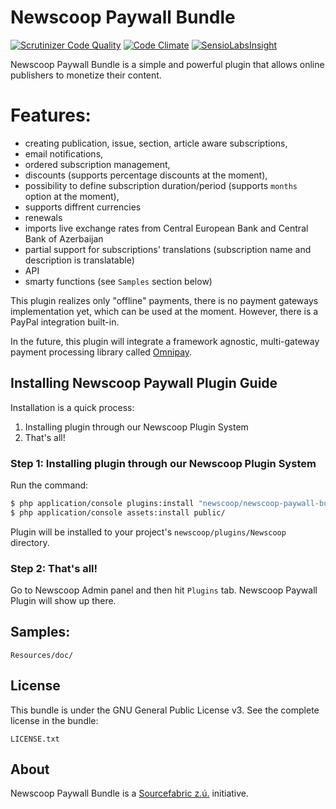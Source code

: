 Newscoop Paywall Bundle
=====================

[![Scrutinizer Code Quality](https://scrutinizer-ci.com/g/newscoop/plugin-NewscoopPaywallBundle/badges/quality-score.png?b=master)](https://scrutinizer-ci.com/g/newscoop/plugin-NewscoopPaywallBundle/?branch=master)
[![Code Climate](https://codeclimate.com/github/newscoop/plugin-NewscoopPaywallBundle/badges/gpa.svg)](https://codeclimate.com/github/newscoop/plugin-NewscoopPaywallBundle)
[![SensioLabsInsight](https://insight.sensiolabs.com/projects/b86606ea-4910-4f65-bef0-32a0efc07b30/mini.png)](https://insight.sensiolabs.com/projects/b86606ea-4910-4f65-bef0-32a0efc07b30)

Newscoop Paywall Bundle is a simple and powerful plugin that allows online publishers to monetize their content.

Features:
=====================

- creating publication, issue, section, article aware subscriptions,
- email notifications,
- ordered subscription management,
- discounts (supports percentage discounts at the moment),
- possibility to define subscription duration/period (supports `months` option at the moment),
- supports diffrent currencies
- renewals
- imports live exchange rates from Central European Bank and Central Bank of Azerbaijan
- partial support for subscriptions' translations (subscription name and description is translatable)
- API
- smarty functions (see `Samples` section below)

This plugin realizes only "offline" payments, there is no payment gateways implementation yet, which can be used at the moment. However, there is a PayPal integration built-in.

In the future, this plugin will integrate a framework agnostic, multi-gateway payment processing library called [Omnipay](https://github.com/thephpleague/omnipay).

Installing Newscoop Paywall Plugin Guide
-------------
Installation is a quick process:


1. Installing plugin through our Newscoop Plugin System
2. That's all!

### Step 1: Installing plugin through our Newscoop Plugin System
Run the command:
``` bash
$ php application/console plugins:install "newscoop/newscoop-paywall-bundle"
$ php application/console assets:install public/
```
Plugin will be installed to your project's `newscoop/plugins/Newscoop` directory.


### Step 2: That's all!
Go to Newscoop Admin panel and then hit `Plugins` tab. Newscoop Paywall Plugin will show up there.


Samples:
-------
```
Resources/doc/
```

License
-------

This bundle is under the GNU General Public License v3. See the complete license in the bundle:

    LICENSE.txt

About
-------
Newscoop Paywall Bundle is a [Sourcefabric z.ú.](https://github.com/sourcefabric) initiative.